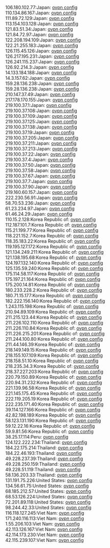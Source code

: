 106.180.102.77:Japan: [ovpn config](vpn/106_180_102_77.ovpn)  
110.134.86.167:Japan: [ovpn config](vpn/110_134_86_167.ovpn)  
111.89.72.129:Japan: [ovpn config](vpn/111_89_72_129.ovpn)  
113.154.103.128:Japan: [ovpn config](vpn/113_154_103_128.ovpn)  
121.83.51.34:Japan: [ovpn config](vpn/121_83_51_34.ovpn)  
121.84.72.97:Japan: [ovpn config](vpn/121_84_72_97.ovpn)  
122.208.194.109:Japan: [ovpn config](vpn/122_208_194_109.ovpn)  
122.21.255.183:Japan: [ovpn config](vpn/122_21_255_183.ovpn)  
126.115.45.126:Japan: [ovpn config](vpn/126_115_45_126.ovpn)  
126.217.195.231:Japan: [ovpn config](vpn/126_217_195_231.ovpn)  
126.241.115.237:Japan: [ovpn config](vpn/126_241_115_237.ovpn)  
126.92.214.3:Japan: [ovpn config](vpn/126_92_214_3.ovpn)  
14.133.184.188:Japan: [ovpn config](vpn/14_133_184_188.ovpn)  
14.3.157.62:Japan: [ovpn config](vpn/14_3_157_62.ovpn)  
159.28.136.238:Japan: [ovpn config](vpn/159_28_136_238.ovpn)  
159.28.136.238:Japan: [ovpn config](vpn/159_28_136_238.ovpn)  
210.147.37.49:Japan: [ovpn config](vpn/210_147_37_49.ovpn)  
217.178.170.155:Japan: [ovpn config](vpn/217_178_170_155.ovpn)  
219.100.37.1:Japan: [ovpn config](vpn/219_100_37_1.ovpn)  
219.100.37.108:Japan: [ovpn config](vpn/219_100_37_108.ovpn)  
219.100.37.109:Japan: [ovpn config](vpn/219_100_37_109.ovpn)  
219.100.37.125:Japan: [ovpn config](vpn/219_100_37_125.ovpn)  
219.100.37.138:Japan: [ovpn config](vpn/219_100_37_138.ovpn)  
219.100.37.19:Japan: [ovpn config](vpn/219_100_37_19.ovpn)  
219.100.37.205:Japan: [ovpn config](vpn/219_100_37_205.ovpn)  
219.100.37.211:Japan: [ovpn config](vpn/219_100_37_211.ovpn)  
219.100.37.213:Japan: [ovpn config](vpn/219_100_37_213.ovpn)  
219.100.37.22:Japan: [ovpn config](vpn/219_100_37_22.ovpn)  
219.100.37.4:Japan: [ovpn config](vpn/219_100_37_4.ovpn)  
219.100.37.50:Japan: [ovpn config](vpn/219_100_37_50.ovpn)  
219.100.37.58:Japan: [ovpn config](vpn/219_100_37_58.ovpn)  
219.100.37.67:Japan: [ovpn config](vpn/219_100_37_67.ovpn)  
219.100.37.7:Japan: [ovpn config](vpn/219_100_37_7.ovpn)  
219.100.37.90:Japan: [ovpn config](vpn/219_100_37_90.ovpn)  
219.160.60.157:Japan: [ovpn config](vpn/219_160_60_157.ovpn)  
222.230.56.91:Japan: [ovpn config](vpn/222_230_56_91.ovpn)  
58.70.53.236:Japan: [ovpn config](vpn/58_70_53_236.ovpn)  
61.23.234.97:Japan: [ovpn config](vpn/61_23_234_97.ovpn)  
61.46.24.29:Japan: [ovpn config](vpn/61_46_24_29.ovpn)  
110.15.2.128:Korea Republic of: [ovpn config](vpn/110_15_2_128.ovpn)  
112.187.101.7:Korea Republic of: [ovpn config](vpn/112_187_101_7.ovpn)  
115.21.199.77:Korea Republic of: [ovpn config](vpn/115_21_199_77.ovpn)  
118.221.152.7:Korea Republic of: [ovpn config](vpn/118_221_152_7.ovpn)  
118.35.183.22:Korea Republic of: [ovpn config](vpn/118_35_183_22.ovpn)  
119.195.127.172:Korea Republic of: [ovpn config](vpn/119_195_127_172.ovpn)  
121.134.249.211:Korea Republic of: [ovpn config](vpn/121_134_249_211.ovpn)  
121.138.195.68:Korea Republic of: [ovpn config](vpn/121_138_195_68.ovpn)  
124.197.132.140:Korea Republic of: [ovpn config](vpn/124_197_132_140.ovpn)  
125.135.59.240:Korea Republic of: [ovpn config](vpn/125_135_59_240.ovpn)  
175.114.58.117:Korea Republic of: [ovpn config](vpn/175_114_58_117.ovpn)  
175.197.21.164:Korea Republic of: [ovpn config](vpn/175_197_21_164.ovpn)  
175.200.14.81:Korea Republic of: [ovpn config](vpn/175_200_14_81.ovpn)  
180.233.228.2:Korea Republic of: [ovpn config](vpn/180_233_228_2.ovpn)  
180.71.15.177:Korea Republic of: [ovpn config](vpn/180_71_15_177.ovpn)  
182.222.156.140:Korea Republic of: [ovpn config](vpn/182_222_156_140.ovpn)  
1.243.115.198:Korea Republic of: [ovpn config](vpn/1_243_115_198.ovpn)  
210.94.89.109:Korea Republic of: [ovpn config](vpn/210_94_89_109.ovpn)  
211.215.123.44:Korea Republic of: [ovpn config](vpn/211_215_123_44.ovpn)  
211.226.102.110:Korea Republic of: [ovpn config](vpn/211_226_102_110.ovpn)  
211.226.110.84:Korea Republic of: [ovpn config](vpn/211_226_110_84.ovpn)  
211.226.215.201:Korea Republic of: [ovpn config](vpn/211_226_215_201.ovpn)  
211.244.100.80:Korea Republic of: [ovpn config](vpn/211_244_100_80.ovpn)  
211.44.146.39:Korea Republic of: [ovpn config](vpn/211_44_146_39.ovpn)  
218.149.149.15:Korea Republic of: [ovpn config](vpn/218_149_149_15.ovpn)  
218.155.107.109:Korea Republic of: [ovpn config](vpn/218_155_107_109.ovpn)  
218.158.51.10:Korea Republic of: [ovpn config](vpn/218_158_51_10.ovpn)  
218.235.34.3:Korea Republic of: [ovpn config](vpn/218_235_34_3.ovpn)  
218.37.227.203:Korea Republic of: [ovpn config](vpn/218_37_227_203.ovpn)  
220.79.150.89:Korea Republic of: [ovpn config](vpn/220_79_150_89.ovpn)  
220.94.31.232:Korea Republic of: [ovpn config](vpn/220_94_31_232.ovpn)  
221.139.96.58:Korea Republic of: [ovpn config](vpn/221_139_96_58.ovpn)  
221.145.175.45:Korea Republic of: [ovpn config](vpn/221_145_175_45.ovpn)  
222.119.205.19:Korea Republic of: [ovpn config](vpn/222_119_205_19.ovpn)  
222.235.171.40:Korea Republic of: [ovpn config](vpn/222_235_171_40.ovpn)  
39.114.127.166:Korea Republic of: [ovpn config](vpn/39_114_127_166.ovpn)  
42.82.198.189:Korea Republic of: [ovpn config](vpn/42_82_198_189.ovpn)  
58.123.131.190:Korea Republic of: [ovpn config](vpn/58_123_131_190.ovpn)  
59.12.22.16:Korea Republic of: [ovpn config](vpn/59_12_22_16.ovpn)  
59.9.81.56:Korea Republic of: [ovpn config](vpn/59_9_81_56.ovpn)  
38.25.17.114:Peru: [ovpn config](vpn/38_25_17_114.ovpn)  
124.122.222.234:Thailand: [ovpn config](vpn/124_122_222_234.ovpn)  
184.22.175.214:Thailand: [ovpn config](vpn/184_22_175_214.ovpn)  
184.22.46.193:Thailand: [ovpn config](vpn/184_22_46_193.ovpn)  
49.228.237.39:Thailand: [ovpn config](vpn/49_228_237_39.ovpn)  
49.228.250.159:Thailand: [ovpn config](vpn/49_228_250_159.ovpn)  
49.228.51.119:Thailand: [ovpn config](vpn/49_228_51_119.ovpn)  
58.136.203.33:Thailand: [ovpn config](vpn/58_136_203_33.ovpn)  
131.191.75.226:United States: [ovpn config](vpn/131_191_75_226.ovpn)  
134.56.61.75:United States: [ovpn config](vpn/134_56_61_75.ovpn)  
68.185.212.57:United States: [ovpn config](vpn/68_185_212_57.ovpn)  
68.53.126.224:United States: [ovpn config](vpn/68_53_126_224.ovpn)  
72.201.89.118:United States: [ovpn config](vpn/72_201_89_118.ovpn)  
98.244.42.33:United States: [ovpn config](vpn/98_244_42_33.ovpn)  
116.118.127.245:Viet Nam: [ovpn config](vpn/116_118_127_245.ovpn)  
171.240.116.113:Viet Nam: [ovpn config](vpn/171_240_116_113.ovpn)  
1.55.206.103:Viet Nam: [ovpn config](vpn/1_55_206_103.ovpn)  
42.113.126.167:Viet Nam: [ovpn config](vpn/42_113_126_167.ovpn)  
42.114.173.230:Viet Nam: [ovpn config](vpn/42_114_173_230.ovpn)  
42.115.239.107:Viet Nam: [ovpn config](vpn/42_115_239_107.ovpn)  
